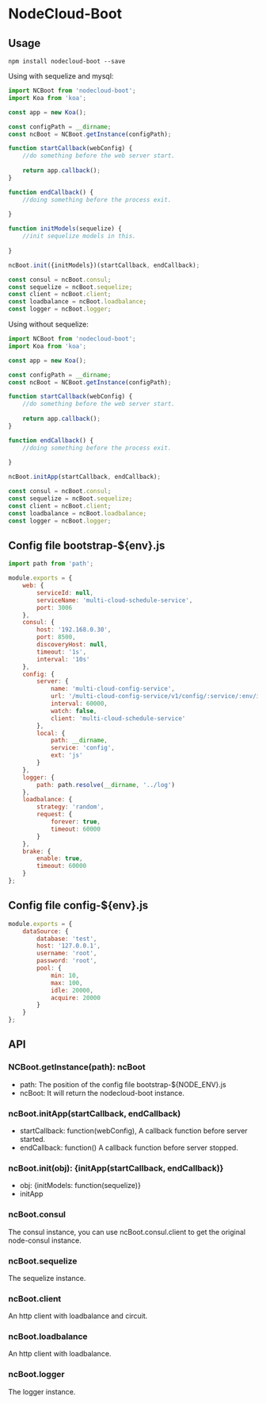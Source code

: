 # NodeCloud-Boot

## Usage

```
npm install nodecloud-boot --save
```

Using with sequelize and mysql:

```javascript
import NCBoot from 'nodecloud-boot';
import Koa from 'koa';

const app = new Koa();

const configPath = __dirname;
const ncBoot = NCBoot.getInstance(configPath);

function startCallback(webConfig) {
    //do something before the web server start.
    
    return app.callback();
}

function endCallback() {
    //doing something before the process exit.
    
}

function initModels(sequelize) {
    //init sequelize models in this.
    
}

ncBoot.init({initModels})(startCallback, endCallback);

const consul = ncBoot.consul;
const sequelize = ncBoot.sequelize;
const client = ncBoot.client;
const loadbalance = ncBoot.loadbalance;
const logger = ncBoot.logger;
```

Using without sequelize:
```javascript
import NCBoot from 'nodecloud-boot';
import Koa from 'koa';

const app = new Koa();

const configPath = __dirname;
const ncBoot = NCBoot.getInstance(configPath);

function startCallback(webConfig) {
    //do something before the web server start.
    
    return app.callback();
}

function endCallback() {
    //doing something before the process exit.
    
}

ncBoot.initApp(startCallback, endCallback);

const consul = ncBoot.consul;
const sequelize = ncBoot.sequelize;
const client = ncBoot.client;
const loadbalance = ncBoot.loadbalance;
const logger = ncBoot.logger;
```

## Config file bootstrap-${env}.js

```javascript
import path from 'path';

module.exports = {
    web: {
        serviceId: null,
        serviceName: 'multi-cloud-schedule-service',
        port: 3006
    },
    consul: {
        host: '192.168.0.30',
        port: 8500,
        discoveryHost: null,
        timeout: '1s',
        interval: '10s'
    },
    config: {
        server: {
            name: 'multi-cloud-config-service',
            url: '/multi-cloud-config-service/v1/config/:service/:env/inner',
            interval: 60000,
            watch: false,
            client: 'multi-cloud-schedule-service'
        },
        local: {
            path: __dirname,
            service: 'config',
            ext: 'js'
        }
    },
    logger: {
        path: path.resolve(__dirname, '../log')
    },
    loadbalance: {
        strategy: 'random',
        request: {
            forever: true,
            timeout: 60000
        }
    },
    brake: {
        enable: true,
        timeout: 60000
    }
};
```

## Config file config-${env}.js

```javascript
module.exports = {
    dataSource: {
        database: 'test',
        host: '127.0.0.1',
        username: 'root',
        password: 'root',
        pool: {
            min: 10,
            max: 100,
            idle: 20000,
            acquire: 20000
        }
    }
};
```

## API

### NCBoot.getInstance(path): ncBoot

* path: The position of the config file bootstrap-${NODE_ENV}.js
* ncBoot: It will return the nodecloud-boot instance.

### ncBoot.initApp(startCallback, endCallback)

* startCallback: function(webConfig), A callback function before server started.
* endCallback: function() A callback function before server stopped.

### ncBoot.init(obj): {initApp(startCallback, endCallback)}

* obj: {initModels: function(sequelize)}
* initApp

### ncBoot.consul

The consul instance, you can use ncBoot.consul.client to get the original node-consul instance.

### ncBoot.sequelize

The sequelize instance.

### ncBoot.client

An http client with loadbalance and circuit.

### ncBoot.loadbalance

An http client with loadbalance.

### ncBoot.logger

The logger instance.